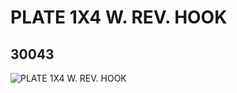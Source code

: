 # PLATE 1X4 W. REV. HOOK
## 30043
![PLATE 1X4 W. REV. HOOK](https://lc-www-live-s.legocdn.com/media/bricks/5/2/3004326.jpg)